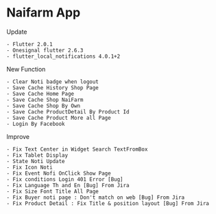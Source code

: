 # Naifarm App 

Update 

    - Flutter 2.0.1
    - Onesignal flutter 2.6.3
    - flutter_local_notifications 4.0.1+2

New Function

    - Clear Noti badge when logout
    - Save Cache History Shop Page
    - Save Cache Home Page
    - Save Cache Shop NaiFarm
    - Save Cache Shop By Own
    - Save Cache ProductDetail By Product Id
    - Save Cache Product More all Page
    - Login By Facebook

Improve

    - Fix Text Center in Widget Search TextFromBox
    - Fix Tablet Display
    - State Noti Update
    - Fix Icon Noti
    - Fix Event Nofi OnClick Show Page
    - Fix conditions Login 401 Error [Bug]
    - Fix Language Th and En [Bug] From Jira
    - Fix Size Font Title All Page
    - Fix Buyer noti page : Don't match on web [Bug] From Jira
    - Fix Product Detail : Fix Title & position layout [Bug] From Jira



